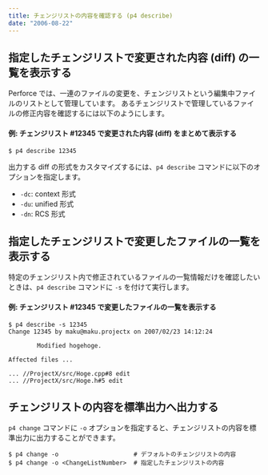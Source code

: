 ```yaml
---
title: チェンジリストの内容を確認する (p4 describe)
date: "2006-08-22"
---
```



指定したチェンジリストで変更された内容 (diff) の一覧を表示する
----

Perforce では、一連のファイルの変更を、チェンジリストという編集中ファイルのリストとして管理しています。
あるチェンジリストで管理しているファイルの修正内容を確認するには以下のようにします。

#### 例: チェンジリスト #12345 で変更された内容 (diff) をまとめて表示する

~~~
$ p4 describe 12345
~~~~

出力する diff の形式をカスタマイズするには、`p4 describe` コマンドに以下のオプションを指定します。

* `-dc`: context 形式
* `-du`: unified 形式
* `-dn`: RCS 形式


指定したチェンジリストで変更したファイルの一覧を表示する
----

特定のチェンジリスト内で修正されているファイルの一覧情報だけを確認したいときは、`p4 describe` コマンドに `-s` を付けて実行します。

#### 例: チェンジリスト #12345 で変更したファイルの一覧を表示する

~~~
$ p4 describe -s 12345
Change 12345 by maku@maku.projectx on 2007/02/23 14:12:24

        Modified hogehoge.

Affected files ...

... //ProjectX/src/Hoge.cpp#8 edit
... //ProjectX/src/Hoge.h#5 edit
~~~


チェンジリストの内容を標準出力へ出力する
----

`p4 change` コマンドに `-o` オプションを指定すると、チェンジリストの内容を標準出力に出力することができます。

~~~
$ p4 change -o                     # デフォルトのチェンジリストの内容
$ p4 change -o <ChangeListNumber>  # 指定したチェンジリストの内容
~~~


